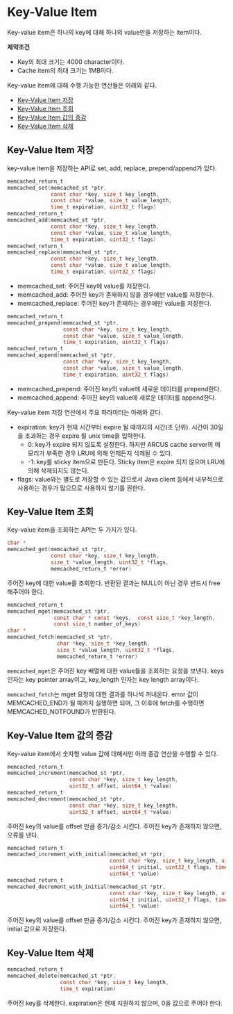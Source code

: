 # Key-Value Item

Key-value item은 하나의 key에 대해 하나의 value만을 저장하는 item이다.

**제약조건**
- Key의 최대 크기는 4000 character이다.
- Cache item의 최대 크기는 1MB이다.

Key-value item에 대해 수행 가능한 연산들은 아래와 같다.

- [Key-Value Item 저장](03-key-value-API.md#key-value-item-%EC%A0%80%EC%9E%A5)
- [Key-Value Item 조회](03-key-value-API.md#key-value-item-%EC%A1%B0%ED%9A%8C)
- [Key-Value Item 값의 증감](03-key-value-API.md#key-value-item-%EA%B0%92%EC%9D%98-%EC%A6%9D%EA%B0%90)
- [Key-Value Item 삭제](03-key-value-API.md#key-value-item-%EC%82%AD%EC%A0%9C)

## Key-Value Item 저장

key-value item을 저장하는 API로 set, add, replace, prepend/append가 있다.

``` c
memcached_return_t
memcached_set(memcached_st *ptr,
              const char *key, size_t key_length,
              const char *value, size_t value_length,
              time_t expiration, uint32_t flags)
memcached_return_t
memcached_add(memcached_st *ptr,
              const char *key, size_t key_length,
              const char *value, size_t value_length,
              time_t expiration, uint32_t flags)
memcached_return_t
memcached_replace(memcached_st *ptr,
              const char *key, size_t key_length,
              const char *value, size_t value_length,
              time_t expiration, uint32_t flags)
```

- memcached_set: 주어진 key에 value를 저장한다.
- memcached_add: 주어진 key가 존재하지 않을 경우에만 value를 저장한다.
- memcached_replace: 주어진 key가 존재하는 경우에만 value를 저장한다.


``` c
memcached_return_t
memcached_prepend(memcached_st *ptr,
                  const char *key, size_t key_length,
                  const char *value, size_t value_length,
                  time_t expiration, uint32_t flags)
memcached_return_t
memcached_append(memcached_st *ptr,
                  const char *key, size_t key_length,
                  const char *value, size_t value_length,
                  time_t expiration, uint32_t flags)
```

- memcached_prepend: 주어진 key의 value에 새로운 데이터를 prepend한다.
- memcached_append: 주어진 key의 value에 새로운 데이터를 append한다.

Key-value item 저장 연산에서 주요 파라미터는 아래와 같다.
- expiration: key가 현재 시간부터 expire 될 때까지의 시간(초 단위). 시간이 30일을 초과하는 경우 expire 될 unix time을 입력한다.
  - 0: key가 expire 되지 않도록 설정한다.
       하지만 ARCUS cache server의 메모리가 부족한 경우 LRU에 의해 언제든지 삭제될 수 있다.
  - -1: key를 sticky item으로 만든다. Sticky item은 expire 되지 않으며 LRU에 의해 삭제되지도 않는다.
- flags: value와는 별도로 저장할 수 있는 값으로서 Java client 등에서 내부적으로 사용하는 경우가 많으므로 사용하지 않기를 권한다.

## Key-Value Item 조회

Key-value item을 조회하는 API는 두 가지가 있다.

```c
char *
memcached_get(memcached_st *ptr,
              const char *key, size_t key_length,
              size_t *value_length, uint32_t *flags,
              memcached_return_t *error)
```

주어진 key에 대한 value를 조회한다. 반환된 결과는 NULL이 아닌 경우 반드시 free 해주어야 한다.

```c
memcached_return_t
memcached_mget(memcached_st *ptr,
               const char * const *keys,  const size_t *key_length,
               const size_t number_of_keys)
char *
memcached_fetch(memcached_st *ptr,
                char *key, size_t *key_length,
                size_t *value_length, uint32_t *flags,
                memcached_return_t *error)
```

`memcached_mget`은 주어진 key 배열에 대한 value들을 조회하는 요청을 보낸다.
keys 인자는 key pointer array이고, key_length 인자는 key length array이다.

`memcached_fetch`는 mget 요청에 대한 결과를 하나씩 꺼내온다.
error 값이 MEMCACHED_END가 될 때까지 실행하면 되며, 그 이후에 fetch를 수행하면 MEMCACHED_NOTFOUND가 반환된다.


## Key-Value Item 값의 증감

Key-value item에서 숫자형 value 값에 대해서만 아래 증감 연산을 수행할 수 있다.

``` c
memcached_return_t
memcached_increment(memcached_st *ptr,
                    const char *key, size_t key_length,
                    uint32_t offset, uint64_t *value)
memcached_return_t
memcached_decrement(memcached_st *ptr,
                    const char *key, size_t key_length,
                    uint32_t offset, uint64_t *value)
```

주어진 key의 value를 offset 만큼 증가/감소 시킨다.
주어진 key가 존재하지 않으면, 오류를 낸다.

```c
memcached_return_t
memcached_increment_with_initial(memcached_st *ptr,
                                 const char *key, size_t key_length, uint64_t offset,
                                 uint64_t initial, uint32_t flags, time_t expiration,
                                 uint64_t *value)
memcached_return_t
memcached_decrement_with_initial(memcached_st *ptr,
                                 const char *key, size_t key_length, uint64_t offset,
                                 uint64_t initial, uint32_t flags, time_t expiration,
                                 uint64_t *value)
```

주어진 key의 value를 offset 만큼 증가/감소 시킨다.
주어진 key가 존재하지 않으면, initial 값으로 저장한다.


## Key-Value Item 삭제

```c
memcached_return_t
memcached_delete(memcached_st *ptr,
                 const char *key, size_t key_length,
                 time_t expiration)
```

주어진 key를 삭제한다.
expiration은 현재 지원하지 않으며, 0을 값으로 주어야 한다.

